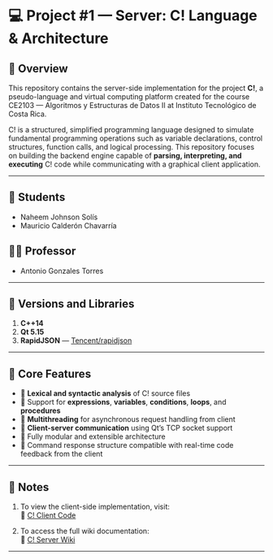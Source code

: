 # 💻 Project #1 — Server: C! Language & Architecture

## 📘 Overview

This repository contains the server-side implementation for the project **C!**, a pseudo-language and virtual computing platform created for the course CE2103 — Algoritmos y Estructuras de Datos II at Instituto Tecnológico de Costa Rica.

C! is a structured, simplified programming language designed to simulate fundamental programming operations such as variable declarations, control structures, function calls, and logical processing. This repository focuses on building the backend engine capable of **parsing, interpreting, and executing** C! code while communicating with a graphical client application.

---

## 👥 Students
- Naheem Johnson Solís  
- Mauricio Calderón Chavarría

## 👨‍🏫 Professor
- Antonio Gonzales Torres

---

## 🧰 Versions and Libraries

1. **C++14**
2. **Qt 5.15**
3. **RapidJSON** — [Tencent/rapidjson](https://github.com/Tencent/rapidjson)

---

## 🧠 Core Features

- 📄 **Lexical and syntactic analysis** of C! source files
- 🧮 Support for **expressions**, **variables**, **conditions**, **loops**, and **procedures**
- 🧵 **Multithreading** for asynchronous request handling from client
- 📡 **Client-server communication** using Qt’s TCP socket support
- 🧩 Fully modular and extensible architecture
- 🔄 Command response structure compatible with real-time code feedback from the client

---

## 🧪 Notes

1. To view the client-side implementation, visit:  
   🔗 [C! Client Code](https://github.com/MAU143429/Proyecto1-DatosII-C-CE-2103)

2. To access the full wiki documentation:  
   📖 [C! Server Wiki](https://github.com/MAU143429/Proyecto-1-Datos-II-Server-C-/wiki)

---

